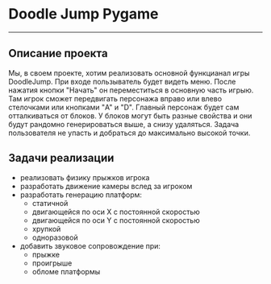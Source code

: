 # Doodle Jump Pygame
***
## Описание проекта
Мы, в своем проекте, хотим реализовать основной функцианал игры DoodleJump. При входе пользыватель будет видеть меню. После нажатия кнопки "Начать" он переместиться в основную часть игрыю. Там игрок сможет передвигать персонажа вправо или влево стелочками или кнопками "A" и "D". Главный персонаж будет сам отталкиваться от блоков. У блоков могут быть разные свойства и они будут рандомно генерироваться выше, а снизу удаляться. Задача пользователя не упасть и добраться до максимально высокой точки.


## Задачи реализации
* реализовать физику прыжков игрока
* разработать движение камеры вслед за игроком
* разработать генерацию платформ:
    * статичной
    * двигающейся по оси X с постоянной скоростью
    * двигающейся по оси Y c постоянной скоростью
    * хрупкой
    * одноразовой
* добавить звуковое сопровождение при:
    * прыжке
    * проигрыше
    * обломе платформы
